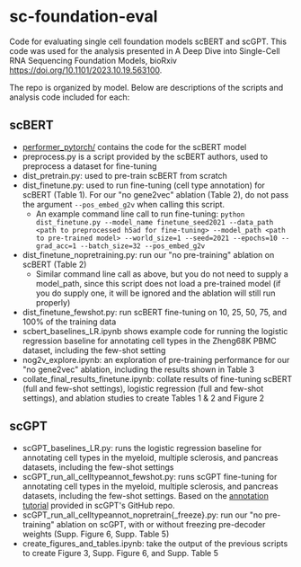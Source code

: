 # sc-foundation-eval
Code for evaluating single cell foundation models scBERT and scGPT. This code was used for the analysis presented in A Deep Dive into Single-Cell RNA Sequencing Foundation Models, bioRxiv https://doi.org/10.1101/2023.10.19.563100.

The repo is organized by model. Below are descriptions of the scripts and analysis code included for each:

## scBERT
* [performer_pytorch/](scBERT/performer_pytorch) contains the code for the scBERT model
* preprocess.py is a script provided by the scBERT authors, used to preprocess a dataset for fine-tuning
* dist_pretrain.py: used to pre-train scBERT from scratch
* dist_finetune.py: used to run fine-tuning (cell type annotation) for scBERT (Table 1). For our "no gene2vec" ablation (Table 2), do not pass the argument `--pos_embed_g2v` when calling this script.
  * An example command line call to run fine-tuning: `python dist_finetune.py --model_name finetune_seed2021 --data_path <path to preprocessed h5ad for fine-tuning> --model_path <path to pre-trained model> --world_size=1 --seed=2021 --epochs=10 --grad_acc=1 --batch_size=32 --pos_embed_g2v`
* dist_finetune_nopretraining.py: run our "no pre-training" ablation on scBERT (Table 2)
  * Similar command line call as above, but you do not need to supply a model_path, since this script does not load a pre-trained model (if you do supply one, it will be ignored and the ablation will still run properly)
* dist_finetune_fewshot.py: run scBERT fine-tuning on 10, 25, 50, 75, and 100\% of the training data
* scbert_baselines_LR.ipynb shows example code for running the logistic regression baseline for annotating cell types in the Zheng68K PBMC dataset, including the few-shot setting
* nog2v_explore.ipynb: an exploration of pre-training performance for our "no gene2vec" ablation, including the results shown in Table 3
* collate_final_results_finetune.ipynb: collate results of fine-tuning scBERT (full and few-shot settings), logistic regression (full and few-shot settings), and ablation studies to create Tables 1 & 2 and Figure 2
  
## scGPT
* scGPT_baselines_LR.py: runs the logistic regression baseline for annotating cell types in the myeloid, multiple sclerosis, and pancreas datasets, including the few-shot settings
* scGPT_run_all_celltypeannot_fewshot.py: runs scGPT fine-tuning for annotating cell types in the myeloid, multiple sclerosis, and pancreas datasets, including the few-shot settings. Based on the [annotation tutorial](tutorials/Tutorial_Annotation.ipynb) provided in scGPT's GitHub repo.
* scGPT_run_all_celltypeannot_nopretrain{_freeze}.py: run our "no pre-training" ablation on scGPT, with or without freezing pre-decoder weights (Supp. Figure 6, Supp. Table 5)
* create_figures_and_tables.ipynb: take the output of the previous scripts to create Figure 3, Supp. Figure 6, and Supp. Table 5
